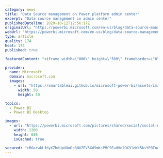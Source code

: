 ```yaml
---
category: news
title: "Data Source management on Power platform admin center"
excerpt: "Data source management in admin center"
publishedDateTime: 2020-10-12T12:56:17Z
originalUrl: "https://powerbi.microsoft.com/en-us/blog/data-source-management-on-power-platform-admin-center/"
webUrl: "https://powerbi.microsoft.com/en-us/blog/data-source-management-on-power-platform-admin-center/"
type: article
quality: 174
heat: 174
published: true

featuredContent: "<iframe width=\"800\" height=\"500\" frameborder=\"0\" src=\"https://www.youtube.com/embed/LveNuQqV5xk\" allow=\"accelerometer; autoplay; encrypted-media; gyroscope; picture-in-picture\" allowfullscreen></iframe>"

provider:
  name: Microsoft
  domain: microsoft.com
  images:
    - url: "https://smartableai.github.io/microsoft-power-bi/assets/images/organizations/microsoft.com-50x50.jpg"
      width: 50
      height: 50

topics:
  - Power BI
  - Power BI Desktop

images:
  - url: "https://powerbi.microsoft.com/pictures/shared/social/social-default-image.png"
    width: 1200
    height: 630
    isCached: true

secured: "rROarwkLfdyXZhdUpUUoOcRUUZFV5Xd9mKsPMC9EaHVelOX31eWk5ksYPBTne76JI3X8M7KWllczrDu8J9BcGrDUxdm7Ufu7rNVv6gGP6GwuNQKSxcwQq1r8j9l8/wJf9lLtatfR5FUrzGCjFxLJtZqduMC3SjlTxCUIvsmJN3XvBeUbogN0+8njL/1VRXCLHdo72nZEEIo/jc09IErEAvRbFO1tW54yibkQiQLhLGN8TAEJiblV/VQCeUOcNwnCLc6fO48ASwegNiVbZ/TGUkXpDDTpvky8H4FqBgsrtW5K27HPwUPLRefvlOaf6c2TV75iQz8hgsL7sfUnCa7poEG1oolzADK1PrSjZt6K/3kEeqJbANuX+vTGujPNm3rRaKvH/aWHsuV0iIjzWfc6KHtWfG6YSHmhKveSJU0/wvNJiq6Ms45XhLIQ3NICb0cb;dkG0n5cJGbppx6yJCqDXTg=="
---
```



